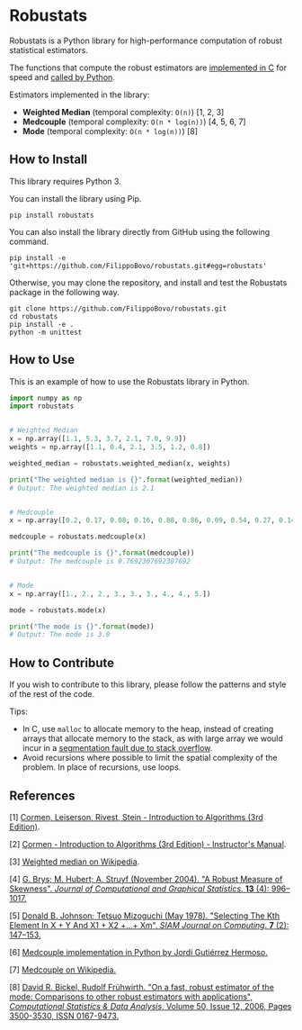 # Robustats

Robustats is a Python library for high-performance computation of robust statistical estimators.

The functions that compute the robust estimators are [implemented in C](c) for speed and [called by Python](robustats).

Estimators implemented in the library:

- **Weighted Median** (temporal complexity: `O(n)`) \[1, 2, 3\]
- **Medcouple** (temporal complexity: `O(n * log(n))`) [4, 5, 6, 7]
- **Mode** (temporal complexity: `O(n * log(n))`) [8]

## How to Install

This library requires Python 3.

You can install the library using Pip.

```shell
pip install robustats
```

You can also install the library directly from GitHub using the following command.

```shell
pip install -e 'git+https://github.com/FilippoBovo/robustats.git#egg=robustats'
```

Otherwise, you may clone the repository, and install and test the Robustats package in the following way.

```shell
git clone https://github.com/FilippoBovo/robustats.git
cd robustats
pip install -e .
python -m unittest
```

## How to Use

This is an example of how to use the Robustats library in Python.

```python
import numpy as np
import robustats


# Weighted Median
x = np.array([1.1, 5.3, 3.7, 2.1, 7.0, 9.9])
weights = np.array([1.1, 0.4, 2.1, 3.5, 1.2, 0.8])

weighted_median = robustats.weighted_median(x, weights)

print("The weighted median is {}".format(weighted_median))
# Output: The weighted median is 2.1


# Medcouple
x = np.array([0.2, 0.17, 0.08, 0.16, 0.88, 0.86, 0.09, 0.54, 0.27, 0.14])

medcouple = robustats.medcouple(x)

print("The medcouple is {}".format(medcouple))
# Output: The medcouple is 0.7692307692307692


# Mode
x = np.array([1., 2., 2., 3., 3., 3., 4., 4., 5.])

mode = robustats.mode(x)

print("The mode is {}".format(mode))
# Output: The mode is 3.0
```

## How to Contribute

If you wish to contribute to this library, please follow the patterns and style of the rest of the code.

Tips:

- In C, use `malloc` to allocate memory to the heap, instead of creating arrays that allocate memory to the stack, as with large array we would incur in a [segmentation fault due to stack overflow](https://stackoverflow.com/a/1847886).
- Avoid recursions where possible to limit the spatial complexity of the problem. In place of recursions, use loops.

## References

\[1\] [Cormen, Leiserson, Rivest, Stein - Introduction to Algorithms (3rd Edition)](https://books.google.co.uk/books?id=aefUBQAAQBAJ&lpg=PR5&ots=dN8rWuZQaW&dq=Cormen%2C%20Leiserson%2C%20Rivest%2C%20Stein%20-%20Introduction%20to%20Algorithms&lr&pg=PP1#v=onepage&q&f=false).

\[2\] [Cormen - Introduction to Algorithms (3rd Edition) - Instructor's Manual](https://cdn.manesht.ir/19908/Introduction%20to%20Algorithms.pdf).

\[3\] [Weighted median on Wikipedia](https://en.wikipedia.org/wiki/Weighted_median).

\[4\] [G. Brys; M. Hubert; A. Struyf (November 2004). "A Robust Measure of Skewness". *Journal of Computational and Graphical Statistics*. **13** (4): 996–1017.](https://doi.org/10.1198%2F106186004X12632)

\[5\] [Donald B. Johnson; Tetsuo Mizoguchi (May 1978). "Selecting The Kth Element In X + Y And X1 + X2 +...+ Xm". *SIAM Journal on Computing*. **7** (2): 147–153.](https://doi.org/10.1137%2F0207013)

\[6\] [Medcouple implementation in Python by Jordi Gutiérrez Hermoso.](http://inversethought.com/hg/)

\[7\] [Medcouple on Wikipedia.](https://en.wikipedia.org/wiki/Medcouple)

\[8\] [David R. Bickel, Rudolf Frühwirth. "On a fast, robust estimator of the mode: Comparisons to other robust estimators with applications", *Computational Statistics & Data Analysis*, Volume 50, Issue 12, 2006, Pages 3500-3530, ISSN 0167-9473.](https://doi.org/10.1016/j.csda.2005.07.011)